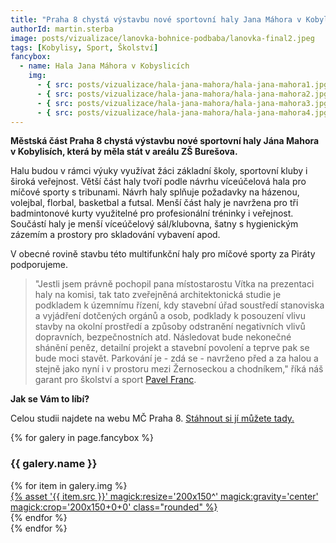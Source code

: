 ```yaml
---
title: "Praha 8 chystá výstavbu nové sportovní haly Jana Máhora v Kobylicích. Nová sportoviště podporujeme!"
authorId: martin.sterba
image: posts/vizualizace/lanovka-bohnice-podbaba/lanovka-final2.jpeg
tags: [Kobylisy, Sport, Školství]
fancybox:
  - name: Hala Jana Máhora v Kobyslicích
    img:
      - { src: posts/vizualizace/hala-jana-mahora/hala-jana-mahora1.jpg, title: Hala Jana Máhora v Kobylisích }
      - { src: posts/vizualizace/hala-jana-mahora/hala-jana-mahora2.jpg, title: Hala Jana Máhora v Kobylisích }
      - { src: posts/vizualizace/hala-jana-mahora/hala-jana-mahora3.jpg, title: Hala Jana Máhora v Kobylisích }
      - { src: posts/vizualizace/hala-jana-mahora/hala-jana-mahora4.jpg, title: Hala Jana Máhora v Kobylisích }
---
```


**Městská část Praha 8 chystá výstavbu nové sportovní haly Jána Mahora v Kobylisích, která by měla stát v areálu ZŠ Burešova.**

Halu budou v rámci výuky využívat žáci základní školy, sportovní kluby i široká veřejnost. Větší část haly tvoří podle návrhu víceúčelová hala pro míčové sporty s tribunami. Návrh haly splňuje požadavky na házenou, volejbal, florbal, basketbal a futsal. Menší část haly je navržena pro tři badmintonové kurty využitelné pro profesionální tréninky i veřejnost. Součástí haly je menší víceúčelový sál/klubovna, šatny s hygienickým zázemím a prostory pro skladování vybavení apod. 

V obecné rovině stavbu této multifunkční haly pro míčové sporty za Piráty podporujeme. 

>"Jestli jsem právně pochopil pana místostarostu Vítka na prezentaci haly na komisi, tak tato zveřejněná architektonická studie je podkladem k územnímu řízení, kdy stavební úřad soustředí stanoviska a vyjádření dotčených orgánů a osob, podklady k posouzení vlivu stavby na okolní prostředí a způsoby odstranění negativních vlivů dopravních, bezpečnostních atd. Následovat bude nekonečné shánění peněz, detailní projekt a stavební povolení a teprve pak se bude moci stavět. Parkování je - zdá se - navrženo před a za halou a stejně jako nyní i v prostoru mezi Žernoseckou a chodníkem," říká náš garant pro školství a sport [Pavel Franc](http://praha8.pirati.cz/lide/pavel-franc.html).

**Jak se Vám to líbí?**

Celou studii najdete na webu MČ Praha 8. [Stáhnout si jí můžete tady.](https://www.praha8.cz/file/VXQ/Studie-sportovni-haly-Jana-Mahora.pdf)

{% for galery in page.fancybox %}
<div class="mt-4">
  <h3>{{ galery.name }}</h3>
  <div class="grid grid-cols-4 gap-4">
  {% for item in galery.img %}
    <div class="">
      <a data-fancybox="gallery" href="{% asset '{{ item.src }}' @path %}" data-caption="{{ item.title }}">{% asset '{{ item.src }}' magick:resize='200x150^' magick:gravity='center' magick:crop='200x150+0+0' class="rounded" %}</a>
    </div>
  {% endfor %}
  </div>
</div>
{% endfor %}
